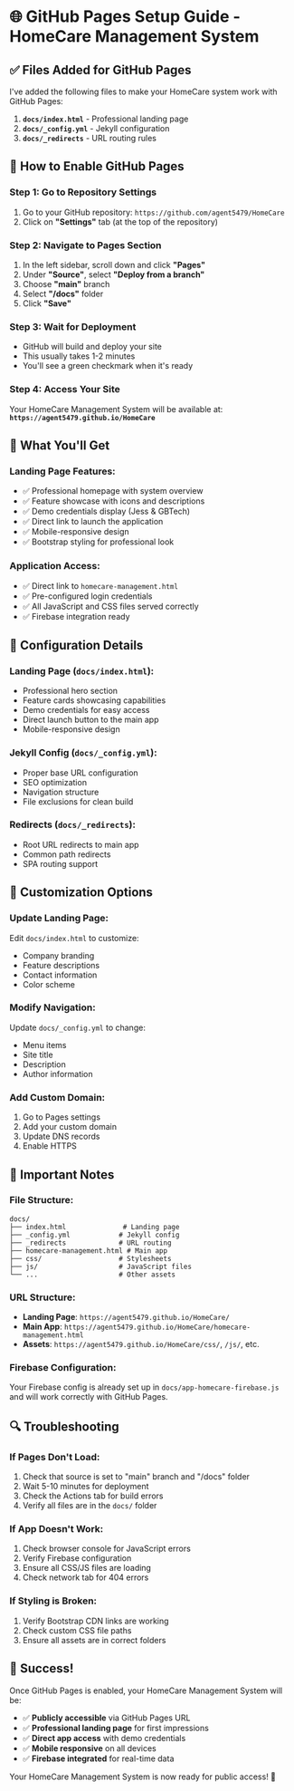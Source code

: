 # 🌐 GitHub Pages Setup Guide - HomeCare Management System

## ✅ Files Added for GitHub Pages

I've added the following files to make your HomeCare system work with GitHub Pages:

1. **`docs/index.html`** - Professional landing page
2. **`docs/_config.yml`** - Jekyll configuration
3. **`docs/_redirects`** - URL routing rules

## 🚀 How to Enable GitHub Pages

### **Step 1: Go to Repository Settings**
1. Go to your GitHub repository: `https://github.com/agent5479/HomeCare`
2. Click on **"Settings"** tab (at the top of the repository)

### **Step 2: Navigate to Pages Section**
1. In the left sidebar, scroll down and click **"Pages"**
2. Under **"Source"**, select **"Deploy from a branch"**
3. Choose **"main"** branch
4. Select **"/docs"** folder
5. Click **"Save"**

### **Step 3: Wait for Deployment**
- GitHub will build and deploy your site
- This usually takes 1-2 minutes
- You'll see a green checkmark when it's ready

### **Step 4: Access Your Site**
Your HomeCare Management System will be available at:
**`https://agent5479.github.io/HomeCare`**

## 🎯 What You'll Get

### **Landing Page Features:**
- ✅ Professional homepage with system overview
- ✅ Feature showcase with icons and descriptions
- ✅ Demo credentials display (Jess & GBTech)
- ✅ Direct link to launch the application
- ✅ Mobile-responsive design
- ✅ Bootstrap styling for professional look

### **Application Access:**
- ✅ Direct link to `homecare-management.html`
- ✅ Pre-configured login credentials
- ✅ All JavaScript and CSS files served correctly
- ✅ Firebase integration ready

## 🔧 Configuration Details

### **Landing Page (`docs/index.html`):**
- Professional hero section
- Feature cards showcasing capabilities
- Demo credentials for easy access
- Direct launch button to the main app
- Mobile-responsive design

### **Jekyll Config (`docs/_config.yml`):**
- Proper base URL configuration
- SEO optimization
- Navigation structure
- File exclusions for clean build

### **Redirects (`docs/_redirects`):**
- Root URL redirects to main app
- Common path redirects
- SPA routing support

## 🎨 Customization Options

### **Update Landing Page:**
Edit `docs/index.html` to customize:
- Company branding
- Feature descriptions
- Contact information
- Color scheme

### **Modify Navigation:**
Update `docs/_config.yml` to change:
- Menu items
- Site title
- Description
- Author information

### **Add Custom Domain:**
1. Go to Pages settings
2. Add your custom domain
3. Update DNS records
4. Enable HTTPS

## 🚨 Important Notes

### **File Structure:**
```
docs/
├── index.html              # Landing page
├── _config.yml            # Jekyll config
├── _redirects             # URL routing
├── homecare-management.html # Main app
├── css/                   # Stylesheets
├── js/                    # JavaScript files
└── ...                    # Other assets
```

### **URL Structure:**
- **Landing Page**: `https://agent5479.github.io/HomeCare/`
- **Main App**: `https://agent5479.github.io/HomeCare/homecare-management.html`
- **Assets**: `https://agent5479.github.io/HomeCare/css/`, `/js/`, etc.

### **Firebase Configuration:**
Your Firebase config is already set up in `docs/app-homecare-firebase.js` and will work correctly with GitHub Pages.

## 🔍 Troubleshooting

### **If Pages Don't Load:**
1. Check that source is set to "main" branch and "/docs" folder
2. Wait 5-10 minutes for deployment
3. Check the Actions tab for build errors
4. Verify all files are in the `docs/` folder

### **If App Doesn't Work:**
1. Check browser console for JavaScript errors
2. Verify Firebase configuration
3. Ensure all CSS/JS files are loading
4. Check network tab for 404 errors

### **If Styling is Broken:**
1. Verify Bootstrap CDN links are working
2. Check custom CSS file paths
3. Ensure all assets are in correct folders

## 🎉 Success!

Once GitHub Pages is enabled, your HomeCare Management System will be:
- ✅ **Publicly accessible** via GitHub Pages URL
- ✅ **Professional landing page** for first impressions
- ✅ **Direct app access** with demo credentials
- ✅ **Mobile responsive** on all devices
- ✅ **Firebase integrated** for real-time data

Your HomeCare Management System is now ready for public access! 🚀